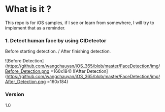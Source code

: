 # What is it ? 
This repo is for iOS samples, if I see or learn from somewhere, I will try to implement that as a reminder. 

### 1. Detect human face by using CIDetector
Before starting detection. / After finishing detection.

![Before Detection](https://github.com/wangchauyan/iOS_365/blob/master/FaceDetection/img/Before_Detection.png =160x184) 
![After Detection](https://github.com/wangchauyan/iOS_365/blob/master/FaceDetection/img/After_Detection.png =160x184)


### Version
1.0




